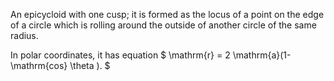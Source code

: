 An epicycloid with one cusp; it is formed as the locus of a point on the
edge of a circle which is rolling around the outside of another circle
of the same radius.

In polar coordinates, it has equation
$ \mathrm{r} = 2 \mathrm{a}(1- \mathrm{cos} \theta ). $
